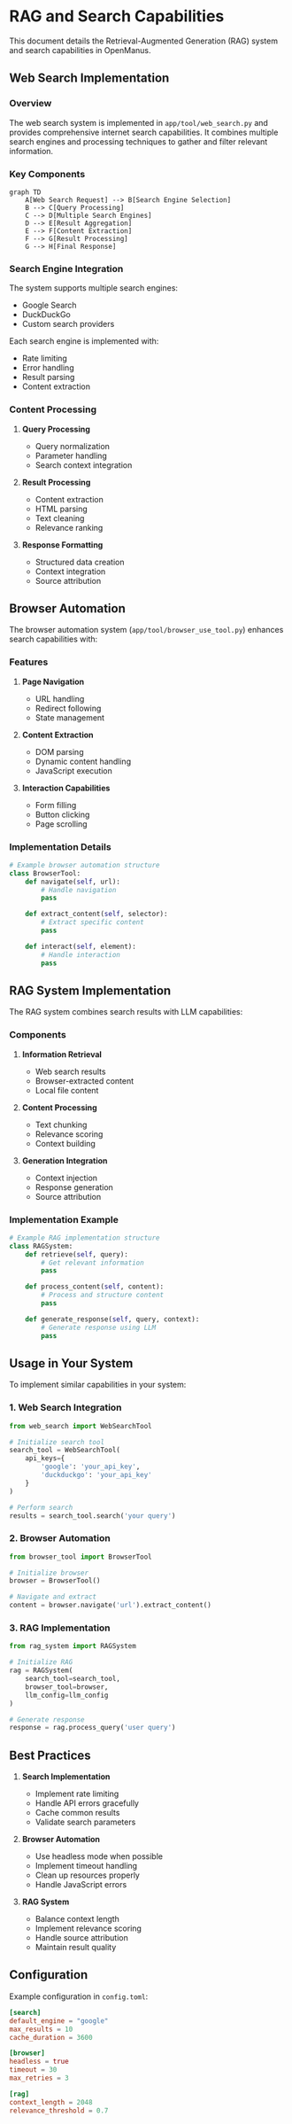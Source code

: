 # RAG and Search Capabilities

This document details the Retrieval-Augmented Generation (RAG) system and search capabilities in OpenManus.

## Web Search Implementation

### Overview

The web search system is implemented in `app/tool/web_search.py` and provides comprehensive internet search capabilities. It combines multiple search engines and processing techniques to gather and filter relevant information.

### Key Components

```mermaid
graph TD
    A[Web Search Request] --> B[Search Engine Selection]
    B --> C[Query Processing]
    C --> D[Multiple Search Engines]
    D --> E[Result Aggregation]
    E --> F[Content Extraction]
    F --> G[Result Processing]
    G --> H[Final Response]
```

### Search Engine Integration

The system supports multiple search engines:
- Google Search
- DuckDuckGo
- Custom search providers

Each search engine is implemented with:
- Rate limiting
- Error handling
- Result parsing
- Content extraction

### Content Processing

1. **Query Processing**
   - Query normalization
   - Parameter handling
   - Search context integration

2. **Result Processing**
   - Content extraction
   - HTML parsing
   - Text cleaning
   - Relevance ranking

3. **Response Formatting**
   - Structured data creation
   - Context integration
   - Source attribution

## Browser Automation

The browser automation system (`app/tool/browser_use_tool.py`) enhances search capabilities with:

### Features

1. **Page Navigation**
   - URL handling
   - Redirect following
   - State management

2. **Content Extraction**
   - DOM parsing
   - Dynamic content handling
   - JavaScript execution

3. **Interaction Capabilities**
   - Form filling
   - Button clicking
   - Page scrolling

### Implementation Details

```python
# Example browser automation structure
class BrowserTool:
    def navigate(self, url):
        # Handle navigation
        pass

    def extract_content(self, selector):
        # Extract specific content
        pass

    def interact(self, element):
        # Handle interaction
        pass
```

## RAG System Implementation

The RAG system combines search results with LLM capabilities:

### Components

1. **Information Retrieval**
   - Web search results
   - Browser-extracted content
   - Local file content

2. **Content Processing**
   - Text chunking
   - Relevance scoring
   - Context building

3. **Generation Integration**
   - Context injection
   - Response generation
   - Source attribution

### Implementation Example

```python
# Example RAG implementation structure
class RAGSystem:
    def retrieve(self, query):
        # Get relevant information
        pass

    def process_content(self, content):
        # Process and structure content
        pass

    def generate_response(self, query, context):
        # Generate response using LLM
        pass
```

## Usage in Your System

To implement similar capabilities in your system:

### 1. Web Search Integration

```python
from web_search import WebSearchTool

# Initialize search tool
search_tool = WebSearchTool(
    api_keys={
        'google': 'your_api_key',
        'duckduckgo': 'your_api_key'
    }
)

# Perform search
results = search_tool.search('your query')
```

### 2. Browser Automation

```python
from browser_tool import BrowserTool

# Initialize browser
browser = BrowserTool()

# Navigate and extract
content = browser.navigate('url').extract_content()
```

### 3. RAG Implementation

```python
from rag_system import RAGSystem

# Initialize RAG
rag = RAGSystem(
    search_tool=search_tool,
    browser_tool=browser,
    llm_config=llm_config
)

# Generate response
response = rag.process_query('user query')
```

## Best Practices

1. **Search Implementation**
   - Implement rate limiting
   - Handle API errors gracefully
   - Cache common results
   - Validate search parameters

2. **Browser Automation**
   - Use headless mode when possible
   - Implement timeout handling
   - Clean up resources properly
   - Handle JavaScript errors

3. **RAG System**
   - Balance context length
   - Implement relevance scoring
   - Handle source attribution
   - Maintain result quality

## Configuration

Example configuration in `config.toml`:

```toml
[search]
default_engine = "google"
max_results = 10
cache_duration = 3600

[browser]
headless = true
timeout = 30
max_retries = 3

[rag]
context_length = 2048
relevance_threshold = 0.7
```
